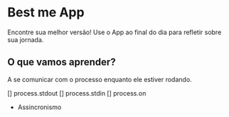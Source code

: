 # Best me App

Encontre sua melhor versão!
Use o App ao final do dia para refletir sobre sua jornada.

## O que vamos aprender?

A se comunicar com o processo enquanto ele estiver rodando.

[] process.stdout
[] process.stdin
[] process.on

* Assincronismo